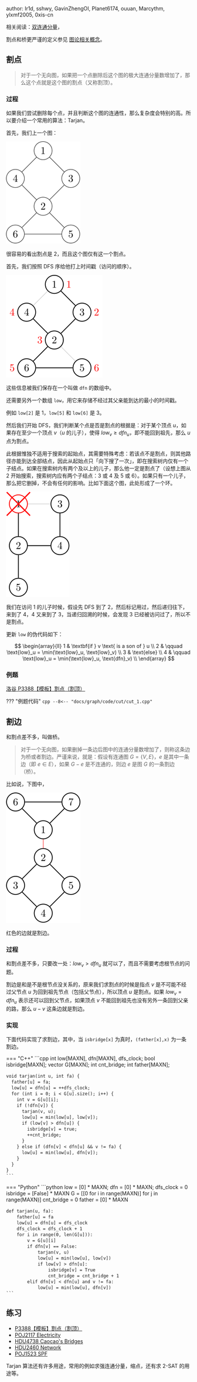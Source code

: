 author: Ir1d, sshwy, GavinZhengOI, Planet6174, ouuan, Marcythm, ylxmf2005, 0xis-cn

相关阅读：[双连通分量](./bcc.md)，

割点和桥更严谨的定义参见 [图论相关概念](./concept.md)。

## 割点

> 对于一个无向图，如果把一个点删除后这个图的极大连通分量数增加了，那么这个点就是这个图的割点（又称割顶）。

### 过程

如果我们尝试删除每个点，并且判断这个图的连通性，那么复杂度会特别的高。所以要介绍一个常用的算法：Tarjan。

首先，我们上一个图：

![](./images/cut1.svg)

很容易的看出割点是 2，而且这个图仅有这一个割点。

首先，我们按照 DFS 序给他打上时间戳（访问的顺序）。

![](./images/cut2.svg)

这些信息被我们保存在一个叫做 `dfn` 的数组中。

还需要另外一个数组 `low`，用它来存储不经过其父亲能到达的最小的时间戳。

例如 `low[2]` 是 1，`low[5]` 和 `low[6]` 是 3。

然后我们开始 DFS，我们判断某个点是否是割点的根据是：对于某个顶点 $u$，如果存在至少一个顶点 $v$（$u$ 的儿子），使得 $low_v \geq dfn_u$，即不能回到祖先，那么 $u$ 点为割点。

此根据惟独不适用于搜索的起始点，其需要特殊考虑：若该点不是割点，则其他路径亦能到达全部结点，因此从起始点只「向下搜了一次」，即在搜索树内仅有一个子结点。如果在搜索树内有两个及以上的儿子，那么他一定是割点了（设想上图从 2 开始搜索，搜索树内应有两个子结点：3 或 4 及 5 或 6）。如果只有一个儿子，那么把它删掉，不会有任何的影响。比如下面这个图，此处形成了一个环。

![](./images/cut3.svg)

我们在访问 1 的儿子时候，假设先 DFS 到了 2，然后标记用过，然后递归往下，来到了 4，4 又来到了 3，当递归回溯的时候，会发现 3 已经被访问过了，所以不是割点。

更新 `low` 的伪代码如下：

$$
\begin{array}{ll}
1 & \textbf{if } v \text{ is a son of } u \\
2 & \qquad \text{low}_u = \min(\text{low}_u, \text{low}_v) \\
3 & \text{else} \\
4 & \qquad \text{low}_u = \min(\text{low}_u, \text{dfn}_v) \\
\end{array}
$$

### 例题

[洛谷 P3388【模板】割点（割顶）](https://www.luogu.com.cn/problem/P3388)

??? "例题代码"
    ```cpp
    --8<-- "docs/graph/code/cut/cut_1.cpp"
    ```

## 割边

和割点差不多，叫做桥。

> 对于一个无向图，如果删掉一条边后图中的连通分量数增加了，则称这条边为桥或者割边。严谨来说，就是：假设有连通图 $G=\{V,E\}$，$e$ 是其中一条边（即 $e \in E$），如果 $G-e$ 是不连通的，则边 $e$ 是图 $G$ 的一条割边（桥）。

比如说，下图中，

![割边示例图](./images/bridge1.svg)

红色的边就是割边。

### 过程

和割点差不多，只要改一处：$low_v>dfn_u$ 就可以了，而且不需要考虑根节点的问题。

割边是和是不是根节点没关系的，原来我们求割点的时候是指点 $v$ 是不可能不经过父节点 $u$ 为回到祖先节点（包括父节点），所以顶点 $u$ 是割点。如果 $low_v=dfn_u$ 表示还可以回到父节点，如果顶点 $v$ 不能回到祖先也没有另外一条回到父亲的路，那么 $u-v$ 这条边就是割边。

### 实现

下面代码实现了求割边，其中，当 `isbridge[x]` 为真时，`(father[x],x)` 为一条割边。

=== "C++"
    ```cpp
    int low[MAXN], dfn[MAXN], dfs_clock;
    bool isbridge[MAXN];
    vector<int> G[MAXN];
    int cnt_bridge;
    int father[MAXN];
    
    void tarjan(int u, int fa) {
      father[u] = fa;
      low[u] = dfn[u] = ++dfs_clock;
      for (int i = 0; i < G[u].size(); i++) {
        int v = G[u][i];
        if (!dfn[v]) {
          tarjan(v, u);
          low[u] = min(low[u], low[v]);
          if (low[v] > dfn[u]) {
            isbridge[v] = true;
            ++cnt_bridge;
          }
        } else if (dfn[v] < dfn[u] && v != fa) {
          low[u] = min(low[u], dfn[v]);
        }
      }
    }
    ```

=== "Python"
    ```python
    low = [0] * MAXN; dfn = [0] * MAXN; dfs_clock = 0
    isbridge = [False] * MAXN
    G = [[0 for i in range(MAXN)] for j in range(MAXN)]
    cnt_bridge = 0
    father = [0] * MAXN
    
    def tarjan(u, fa):
        father[u] = fa
        low[u] = dfn[u] = dfs_clock
        dfs_clock = dfs_clock + 1
        for i in range(0, len(G[u])):
            v = G[u][i]
            if dfn[v] == False:
                tarjan(v, u)
                low[u] = min(low[u], low[v])
                if low[v] > dfn[u]:
                    isbridge[v] = True
                    cnt_bridge = cnt_bridge + 1
            elif dfn[v] < dfn[u] and v != fa:
                low[u] = min(low[u], dfn[v])
    ```

## 练习

-   [P3388【模板】割点（割顶）](https://www.luogu.com.cn/problem/P3388)
-   [POJ2117 Electricity](http://poj.org/problem?id=2117)
-   [HDU4738 Caocao's Bridges](https://acm.hdu.edu.cn/showproblem.php?pid=4738)
-   [HDU2460 Network](https://acm.hdu.edu.cn/showproblem.php?pid=2460)
-   [POJ1523 SPF](http://poj.org/problem?id=1523)

Tarjan 算法还有许多用途，常用的例如求强连通分量，缩点，还有求 2-SAT 的用途等。
